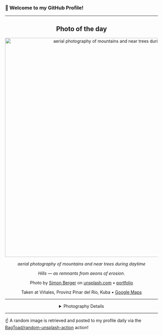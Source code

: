 ### 👋 Welcome to my GitHub Profile!

----
<div align="center">

## Photo of the day
  
  <a href="https://unsplash.com/photos/aerial-photography-of-mountains-and-near-trees-during-daytime-aZjw7xI3QAA"><img width="720" src="https://images.unsplash.com/photo-1500622944204-b135684e99fd?crop=entropy&cs=tinysrgb&fit=max&fm=jpg&ixid=M3w1OTQ0OTd8MHwxfHJhbmRvbXx8fHx8fHx8fDE3NDg0OTkwNTF8&ixlib=rb-4.1.0&q=80&w=1080" alt="aerial photography of mountains and near trees during daytime"></a>
  
  <em>aerial photography of mountains and near trees during daytime</em>
  
  <em>Hills —
as remnants from
aeons of erosion.</em>

  Photo by [Simon Berger](https://www.flickr.com/photos/simon_berger/) on [unsplash.com](https://unsplash.com/) • [portfolio](https://www.flickr.com/photos/simon_berger/)
  
  Taken at Viñales, Provinz Pinar del Río, Kuba • [Google Maps](https://www.google.com/maps/search/?api=1&query=22.61483,-83.72229667)
  
  ---
  
<details>
<summary>Photography Details</summary>
  
| Parameter     | Value |
| ------------- | ----- |
| Camera Model  | DMC-GF3 |
| Exposure Time | 1/250 |
| Aperture      | 5.6 |
| Focal Length  | 14.0 |
| ISO           | 160 |
| Location      | Viñales, Provinz Pinar del Río, Kuba (Kuba) |
| Coordinates   | Latitude 22.61483, Longitude -83.72229667 |

</details>

</div>

----

☝️ A random image is retrieved and posted to my profile daily via the [BagToad/random-unsplash-action](https://github.com/BagToad/random-unsplash-action) action!

